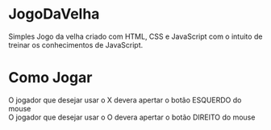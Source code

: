 # JogoDaVelha
Simples Jogo da velha criado com HTML, CSS e JavaScript com o intuito de treinar os conhecimentos de JavaScript.

# Como Jogar
O jogador que desejar usar o X devera apertar o botão ESQUERDO do mouse<br/>
O jogador que desejar usar o O devera apertar o botão DIREITO do mouse